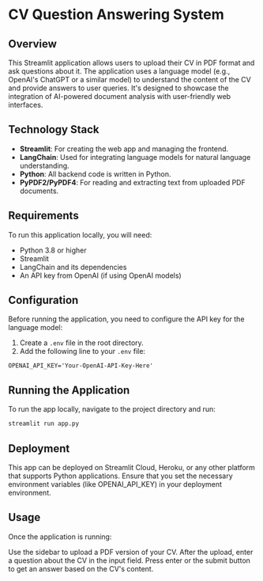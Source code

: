 # CV Question Answering System

## Overview
This Streamlit application allows users to upload their CV in PDF format and ask questions about it. The application uses a language model (e.g., OpenAI's ChatGPT or a similar model) to understand the content of the CV and provide answers to user queries. It's designed to showcase the integration of AI-powered document analysis with user-friendly web interfaces.

## Technology Stack
- **Streamlit**: For creating the web app and managing the frontend.
- **LangChain**: Used for integrating language models for natural language understanding.
- **Python**: All backend code is written in Python.
- **PyPDF2/PyPDF4**: For reading and extracting text from uploaded PDF documents.

## Requirements
To run this application locally, you will need:
- Python 3.8 or higher
- Streamlit
- LangChain and its dependencies
- An API key from OpenAI (if using OpenAI models)

## Configuration

Before running the application, you need to configure the API key for the language model:

1. Create a `.env` file in the root directory.
2. Add the following line to your `.env` file:

```plaintext
OPENAI_API_KEY='Your-OpenAI-API-Key-Here'
```

## Running the Application 
To run the app locally, navigate to the project directory and run:
```bash
streamlit run app.py
```

## Deployment
This app can be deployed on Streamlit Cloud, Heroku, or any other platform that supports Python applications. Ensure that you set the necessary environment variables (like OPENAI_API_KEY) in your deployment environment.

## Usage
Once the application is running:

Use the sidebar to upload a PDF version of your CV.
After the upload, enter a question about the CV in the input field.
Press enter or the submit button to get an answer based on the CV's content.






